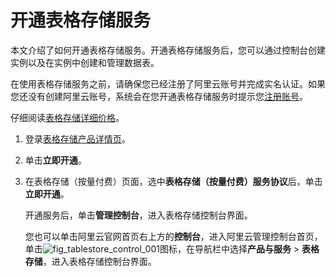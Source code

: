 # 开通表格存储服务

本文介绍了如何开通表格存储服务。开通表格存储服务后，您可以通过控制台创建实例以及在实例中创建和管理数据表。

在使用表格存储服务之前，请确保您已经注册了阿里云账号并完成实名认证。如果您还没有创建阿里云账号，系统会在您开通表格存储服务时提示您[注册账号](https://account.aliyun.com/register/register.htm)。

仔细阅读[表格存储详细价格](https://www.aliyun.com/price/product?spm=5176.54465.203792.3.Q4PmPJ#/ots/detail)。

1.  登录[表格存储产品详情页](http://www.aliyun.com/product/ots)。

2.  单击**立即开通**。

3.  在表格存储（按量付费）页面，选中**表格存储（按量付费）服务协议**后，单击**立即开通**。

    开通服务后，单击**管理控制台**，进入表格存储控制台界面。

    您也可以单击阿里云官网首页右上方的**控制台**，进入阿里云管理控制台首页，单击![fig_tablestore_control_001](https://static-aliyun-doc.oss-accelerate.aliyuncs.com/assets/img/zh-CN/2117309951/p96140.png)图标，在导航栏中选择**产品与服务** \> **表格存储**，进入表格存储控制台界面。


